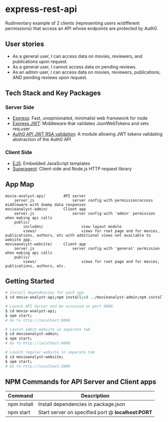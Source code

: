 # express-rest-api

Rudimentary example of 2 clients (representing users w/different permissions) that access an API whose endpoints are protected by Auth0.

User stories
------------

* As a general user, I can access data on movies, reviewers, and publications upon request.
* As a general user, I cannot access data on pending reviews.
* As an admin user, I can access data on movies, reviewers, publications, AND pending reviews upon request.

Tech Stack and Key Packages
---------------------------

### Server Side

* [Express](https://expressjs.com/): Fast, unopinionated, minimalist web framework for node
* [Express JWT](https://github.com/auth0/express-jwt#readme): Middleware that validates JsonWebTokens and sets req.user
* [Auth0 API JWT RSA validation](https://www.npmjs.com/package/auth0-api-jwt-rsa-validation): A module allowing JWT tokens validating abstraction of the Auth0 API

### Client Side

* [EJS](https://ejs.co/): Embedded JavaScript templates
* [Superagent](https://github.com/visionmedia/superagent#readme): Client-side and Node.js HTTP request library

App Map
-------
```
movie-analyst-api/        API server
    server.js                 server config with permission/access middleware with dummy data responses
movieanalyst-admin/       Client app
    server.js                 server config with 'admin' permission when making api calls
    public/
        includes/                 view layout module
        views/                    views for root page and for movies, publications, authors, etc with additional views not available to website app.
movieanalyst-website/     Client app
    server.js                 server config with 'general' permission when making api calls
    public/
        views/                    views for root page and for movies, publications, authors, etc.
```

Getting Started
---------------

```bash
# Install dependencies for each app
$ cd movie-analyst-api;npm install;cd ../movieanalyst-admin;npm install;cd ../movieanalyst-website;npm install;cd ..;

# Launch API Server and be accessed on port 8080.
$ cd movie-analyst-api;
$ npm start;
# Go to http://localhost:8080

# Launch admin website in separate tab
$ cd movieanalyst-admin;
$ npm start;
# Go to http://localhost:4000

# Launch regular website in separate tab
$ cd movieanalyst-website;
$ npm start;
# Go to http://localhost:3000
```

NPM Commands for API Server and Client apps
------------

| Command | Description |
|---------|-------------|
|npm install|Install dependencies in package.json|
|npm start|Start server on specified port @ **localhost:PORT**|

